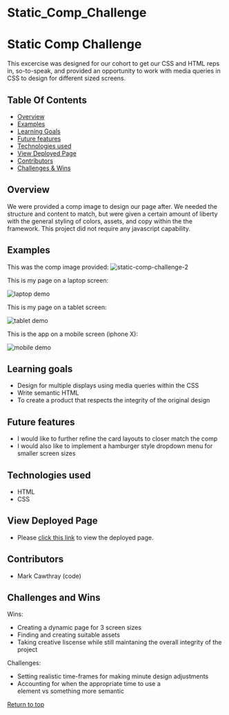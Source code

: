 # Static_Comp_Challenge
# Static Comp Challenge
This excercise was designed for our cohort to get our CSS and HTML reps in, so-to-speak, and provided an opportunity to work with media queries in CSS to design for different sized screens.

## Table Of Contents
+ [Overview](#overview)
+ [Examples](#examples)
+ [Learning Goals](#learning-goals)
+ [Future features](#future-features)
+ [Technologies used](#technologies-used)
+ [View Deployed Page](#view-deployed-page)
+ [Contributors](#contributors)
+ [Challenges & Wins](#challenges-and-wins)

## Overview
We were provided a comp image to design our page after. We needed the structure and content to match, but were given a certain amount of liberty with the general styling of colors, assets, and copy within the the framework. This project did not require any javascript capability.

## Examples
This was the comp image provided:
![static-comp-challenge-2](https://user-images.githubusercontent.com/81891209/127079748-4d7c2d31-5eb0-4c67-8048-c5fd820d2c13.jpg)

This is my page on a laptop screen:

![laptop demo](https://user-images.githubusercontent.com/81891209/127080438-78a31f77-860b-4a9c-86f5-7c035197d2bd.gif)

This is my page on a tablet screen:

![tablet demo](https://user-images.githubusercontent.com/81891209/127080624-14f2f65a-242c-4ffb-981e-67f217fd07da.gif)

This is the app on a mobile screen (iphone X):

![mobile demo](https://user-images.githubusercontent.com/81891209/127080939-32c7525d-bcc9-4bf5-8ca4-4e260cea5603.gif)

## Learning goals
  + Design for multiple displays using media queries within the CSS
  + Write semantic HTML
  + To create a product that respects the integrity of the original design

## Future features
  + I would like to further refine the card layouts to closer match the comp
  + I would also like to implement a hamburger style dropdown menu for smaller screen sizes

## Technologies used
  + HTML
  + CSS

## View Deployed Page
  + Please [click this link](https://mtcawthray.github.io/Static_Comp_Challenge/) to view the deployed page. 

## Contributors
  + Mark Cawthray (code)

## Challenges and Wins
Wins:
  + Creating a dynamic page for 3 screen sizes
  + Finding and creating suitable assets
  + Taking creative liscense while still maintaning the overall integrity of the project

Challenges:
  + Setting realistic time-frames for making minute design adjustments
  + Accounting for when the appropriate time to use a <div> element vs something more semantic

  [Return to top](#fitlit)

